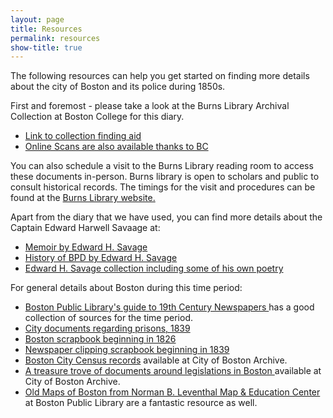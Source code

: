 ```yaml
---
layout: page
title: Resources
permalink: resources
show-title: true
---
```

The following resources can help you get started on finding more details about the city of Boston and its police during 1850s.

First and foremost - please take a look at the Burns Library Archival Collection at Boston College for this diary. 
- [Link to collection finding aid](https://findingaids.bc.edu/repositories/2/archival_objects/47581)
- [Online Scans are also available thanks to BC ](https://findingaids.bc.edu/repositories/2/archival_objects/47581)

You can also schedule a visit to the Burns Library reading room to access these documents in-person. Burns library is open to scholars and public to consult historical records. The timings for the visit and procedures can be found at the [Burns Library website.](https://libguides.bc.edu/burns) 


Apart from the diary that we have used, you can find more details about the Captain Edward Harwell Savaage at: 

- [Memoir by Edward H. Savage](https://bc.primo.exlibrisgroup.com/discovery/fulldisplay?docid=alma99103340600001021&context=L&vid=01BC_INST:bclib&lang=en&search_scope=MyInstitution&adaptor=Local%20Search%20Engine&tab=LibraryCatalog&query=creator,exact,Savage,%20Edward%20H.,AND&facet=creator,exact,Savage,%20Edward%20H.&facet=library,include,1021%E2%80%9331591680001021&mode=advanced&offset=0)
- [History of BPD by Edward H. Savage](https://bc.primo.exlibrisgroup.com/permalink/01BC_INST/1nm9l4s/alma99103343090001021)
- [Edward H. Savage collection including some of his own poetry](https://findingaids.bc.edu/repositories/2/resources/201)


For general details about Boston during this time period:
- [Boston Public Library's guide to 19th Century Newspapers ](https://guides.bpl.org/newspapers/massachusetts-newspapers-online) has a good collection of sources for the time period.
- [City documents regarding prisons, 1839](https://findingaids.bc.edu/repositories/2/archival_objects/85198)
- [Boston scrapbook beginning in 1826](https://findingaids.bc.edu/repositories/2/archival_objects/85448)
- [Newspaper clipping scrapbook beginning in 1839](https://findingaids.bc.edu/repositories/2/archival_objects/85462)
- [Boston City Census records](https://archives.boston.gov/repositories/2/resources/26) available at City of Boston Archive.
- [A treasure trove of documents around legislations in Boston ](https://guides.bpl.org/BostonReports/documents) available at City of Boston Archive.
- [Old Maps of Boston from Norman B. Leventhal Map & Education Center](https://www.bpl.org/resources-types/maps/) at Boston Public Library are a fantastic resource as well. 

 
